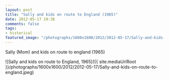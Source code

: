 ```yaml
---
layout: post
title: "Sally and kids en route to England (1965)"
date: 2012-05-17 19:38
comments: false
tags:
- historical
featured_image: "/photographs/1600x1600/2012/2012-05-17/Sally-and-kids-on-route-to-england.jpeg"
---
```

Sally (Mom) and kids on route to england (1965)

![Sally and kids on route to England, 1965]({{ site.mediaUrlRoot }}/photographs/1600x1600/2012/2012-05-17/Sally-and-kids-on-route-to-england.jpeg)

